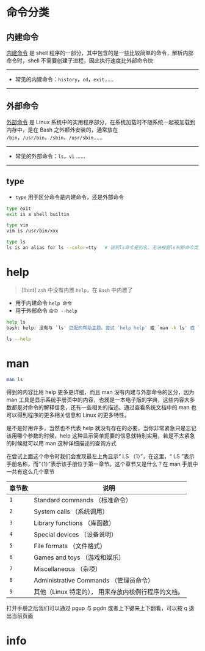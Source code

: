 # 命令分类
## 内建命令
<u>内建命令</u> 是 shell 程序的一部分，其中包含的是一些比较简单的命令，解析内部命令时，shell 不需要创建子进程，因此执行速度比外部命令快

---

- 常见的内建命令：`history`，`cd`，`exit`……

---

## 外部命令
<u>外部命令</u> 是 Linux 系统中的实用程序部分，在系统加载时不随系统一起被加载到内存中，是在 Bash 之外额外安装的，通常放在 `/bin`，`/usr/bin`，`/sbin`，`/usr/sbin`……

---

- 常见的外部命令：`ls`，`vi` ……

---
## type
- `type` 用于区分命令是内建命令，还是外部命令

```bash
type exit
exit is a shell builtin

type vim
vim is /usr/bin/xxx

type ls
ls is an alias for ls --color=tty   # 说明ls命令是别名，无法根据ls判断命令类型
```

# help
>[!hint] `zsh` 中没有内置 `help`，在 `Bash` 中内置了

- 用于内建命令 `help 命令`
- 用于外部命令 `命令 --help`

```bash
help ls
bash: help: 没有与 `ls' 匹配的帮助主题。尝试 `help help' 或 `man -k ls' 或 `info ls'

ls --help
```

# man
```bash
man ls
```

得到的内容比用 help 更多更详细，而且 man 没有内建与外部命令的区分，因为 man 工具是显示系统手册页中的内容，也就是一本电子版的字典，这些内容大多数都是对命令的解释信息，还有一些相关的描述。通过查看系统文档中的 man 也可以得到程序的更多相关信息和 Linux 的更多特性。

是不是好用许多，当然也不代表 help 就没有存在的必要，当你非常紧急只是忘记该用哪个参数的时候，help 这种显示简单扼要的信息就特别实用，若是不太紧急的时候就可以用 man 这种详细描述的查询方式

在尝试上面这个命令时我们会发现最左上角显示“ LS （1）”，在这里，“ LS ”表示手册名称，而“（1）”表示该手册位于第一章节。这个章节又是什么？在 man 手册中一共有这么几个章节

|章节数|说明|
|---|---|
|`1`|Standard commands （标准命令）|
|`2`|System calls （系统调用）|
|`3`|Library functions （库函数）|
|`4`|Special devices （设备说明）|
|`5`|File formats （文件格式）|
|`6`|Games and toys （游戏和娱乐）|
|`7`|Miscellaneous （杂项）|
|`8`|Administrative Commands （管理员命令）|
|`9`|其他（Linux 特定的）， 用来存放内核例行程序的文档。|

打开手册之后我们可以通过 pgup 与 pgdn 或者上下键来上下翻看，可以按 q 退出当前页面

# info











